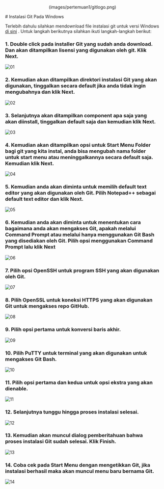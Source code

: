 <p align="center">
  (images/pertemuan1/gitlogo.png)

</p>
# Instalasi Git Pada Windows

Terlebih dahulu silahkan mendownload file instalasi git untuk versi Windows [di sini](https://git-scm.com/download/win) . Untuk langkah berikutnya silahkan ikuti langkah-langkah berikut:

### 1. Double click pada installer Git yang sudah anda download. Dan akan ditampilkan lisensi yang digunakan oleh git. Klik Next.

![01](images/pertemuan1/ss1.jpg)

### 2. Kemudian akan ditampilkan direktori instalasi Git yang akan digunakan, tinggalkan secara default jika anda tidak ingin mengubahnya dan klik Next.

![02](images/pertemuan1/ss2.jpg)

### 3. Selanjutnya akan ditampilkan component apa saja yang akan diinstall, tinggalkan default saja dan kemudian klik Next.

![03](images/pertemuan1/ss3.jpg)

### 4. Kemudian akan ditampilkan opsi untuk Start Menu Folder bagi git yang kita instal, anda bisa mengubah nama folder untuk start menu atau meninggalkannya secara default saja. Kemudian klik Next.

![04](images/pertemuan1/ss4.jpg)

### 5. Kemudian anda akan diminta untuk memilih default text editor yang akan digunakan oleh Git. Pilih Notepad++ sebagai default text editor dan klik Next.

![05](images/pertemuan1/ss5.jpg)

### 6. Kemudian anda akan diminta untuk menentukan cara bagaimana anda akan mengakses Git, apakah melalui Command Prompt atau melalui hanya menggunakan Git Bash yang disediakan oleh Git. Pilih opsi menggunakan Command Prompt lalu klik Next

![06](images/pertemuan1/ss6.jpg)

### 7. Pilih opsi OpenSSH untuk program SSH yang akan digunakan oleh Git.
![07](images/pertemuan1/ss7.jpg)

### 8. Pilih OpenSSL untuk koneksi HTTPS yang akan digunakan Git untuk mengakses repo GitHub.

![08](images/pertemuan1/ss8.jpg)

### 9. Pilih opsi pertama untuk konversi baris akhir.

![09](images/pertemuan1/ss9.jpg)

### 10. Pilih PuTTY untuk terminal yang akan digunakan untuk mengakses Git Bash.

![10](images/pertemuan1/ss10.jpg)

### 11. Pilih opsi pertama dan kedua untuk opsi ekstra yang akan dienable.

![11](images/pertemuan1/ss11.jpg)

### 12. Selanjutnya tunggu hingga proses instalasi selesai.

![12](images/pertemuan1/ss12.jpg)

### 13. Kemudian akan muncul dialog pemberitahuan bahwa proses instalasi Git sudah selesai. Klik Finish.

![13](images/pertemuan1/ss13.jpg)

### 14. Coba cek pada Start Menu dengan mengetikkan Git, jika instalasi berhasil maka akan muncul menu baru bernama Git.

![14](images/pertemuan1/ss14.jpg)